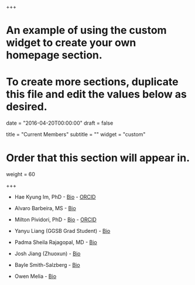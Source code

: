 +++
# An example of using the custom widget to create your own homepage section.
# To create more sections, duplicate this file and edit the values below as desired.

date = "2016-04-20T00:00:00"
draft = false

title = "Current Members"
subtitle = ""
widget = "custom"

# Order that this section will appear in.
weight = 60

+++


- Hae Kyung Im, PhD - [Bio](#about) - [ORCID](https://orcid.org/0000-0003-0333-5685)

- Alvaro Barbeira, MS - [Bio](https://github.com/heroico)

- Milton Pividori, PhD - [Bio](https://github.com/miltondp) - [ORCID](https://orcid.org/0000-0002-3035-4403)

- Yanyu Liang (GGSB Grad Student) - [Bio](https://github.com/liangyy)

- Padma Sheila Rajagopal, MD - [Bio](https://github.com/parajago)

- Josh Jiang (Zhuoxun) - [Bio](https://www.linkedin.com/in/zhuoxun-jiang-63499767/)

- Bayle Smith-Salzberg - [Bio](https://www.linkedin.com/in/bayle-smith-salzberg-59b033154/)

- Owen Melia - [Bio](https://github.com/meliao)
